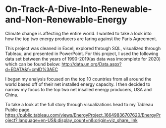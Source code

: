 # On-Track-A-Dive-Into-Renewable-and-Non-Renewable-Energy
Climate change is affecting the entire world. I wanted to take a look into how the top two energy producers are faring against the Paris Agreement. 

This project was cleaned in Excel, explored through SQL, visualized through Tableau, and presented in PowerPoint. For this project, I used the following data set between the years of 1990-2019(as data was imcomplete for 2020) which can be found below:
http://data.un.org/Data.aspx?d=EDATA&f=cmID%3AEC

I began my analysis focused on the top 10 countries from all around the world based off of their net installed energy capacity. I then decided to narrow my focus to the top two net insalled energy producers, USA and China. 

To take a look at the full story through visualizations head to my Tableau Public page.
https://public.tableau.com/views/EnergyProject_16649836707620/EnergyProject?:language=en-US&:display_count=n&:origin=viz_share_link
